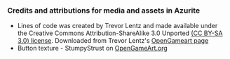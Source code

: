 ### Credits and attributions for media and assets in Azurite
* Lines of code was created by Trevor Lentz and made available under the Creative Commons Attribution-ShareAlike 3.0 Unported [(CC BY-SA 3.0) license](https://creativecommons.org/licenses/by-sa/3.0/
). Downloaded from Trevor Lentz's [OpenGameart page](https://opengameart.org/content/lines-of-code)
* Button texture - StumpyStrust on [OpenGameArt.org](https://opengameart.org/content/ui-button)